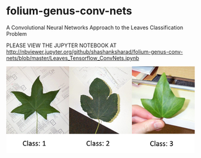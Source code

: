 # folium-genus-conv-nets
A Convolutional Neural Networks Approach to the Leaves Classification Problem

PLEASE VIEW THE JUPYTER NOTEBOOK AT http://nbviewer.jupyter.org/github/shashanksharad/folium-genus-conv-nets/blob/master/Leaves_Tensorflow_ConvNets.ipynb

![alt text](https://github.com/shashanksharad/folium-genus-conv-nets/blob/master/Data.png)
